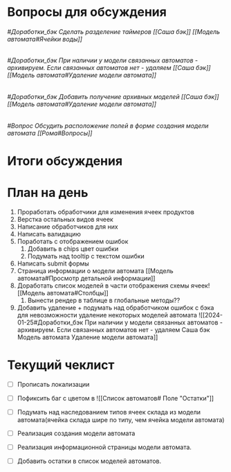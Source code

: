 # Вопросы для обсуждения
######  #Доработки_бэк Сделать разделение таймеров [[Саша бэк]] [[Модель автомата#Ячейки воды]]
###### #Доработки_бэк При наличии у модели связанных автоматов - архивируем. Если связанных автоматов нет - удаляем [[Саша бэк]][[Модель автомата#Удаление модели автомата]]
###### #Доработки_бэк Добавить получение архивных моделей [[Саша бэк]] [[Модель автомата#Удаление модели автомата]]
###### #Вопрос Обсудить расположение полей в форме создания модели автомата [[Рома#Вопросы]]


# Итоги обсуждения

# План на день
1. Проработать обработчики для изменения ячеек продуктов
2. Верстка остальных видов ячеек
3. Написание обработчиков для них
4. Написать валидацию
5. Поработать с  отображением ошибок
	1. Добавить в chips цвет ошибки
	2. Подумать над tooltip с текстом ошибки
6. Написать submit формы
7. Страница информации о модели автомата [[Модель автомата#Просмотр детальной информации]]
8. Доработать список моделей в части отображения схемы ячеек![[Модель автомата#Столбцы]]
	1. Вынести рендер в таблице в глобальные методы??
9. Добавить удаление + подумать над обработчиком ошибок с бэка для невозможности удаление некоторых моделей автомата ![[2024-01-25#Доработки_бэк При наличии у модели связанных автоматов - архивируем. Если связанных автоматов нет - удаляем Саша бэк Модель автомата Удаление модели автомата]]
# Текущий чеклист 
- [ ] Прописать локализации
- [ ] Пофиксить баг с цветом в ![[Список автоматов# Поле "Остатки"]]
 - [ ] Подумать над наследованием типов ячеек склада из модели автомата(ячейка склада шире по типу, чем ячейка модели автомата)
- [ ] Реализация создания модели автомата
- [ ] Реализация информационной страницы модели автомата. 
- [ ] Добавить остатки в список моделей автоматов.


